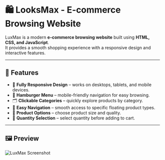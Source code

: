 # 🛍️ LooksMax - E-commerce Browsing Website

LuxMax is a modern **e-commerce browsing website** built using **HTML, CSS, and JavaScript**.  
It provides a smooth shopping experience with a responsive design and interactive features.

---

## 🚀 Features

- 📱 **Fully Responsive Design** – works on desktops, tablets, and mobile devices.  
- 🍔 **Hamburger Menu** – mobile-friendly navigation for easy browsing.  
- 🗂️ **Clickable Categories** – quickly explore products by category.  
- 🔗 **Easy Navigation** – smooth access to specific floating product types.  
- 📏 **Product Options** – choose product size and quality.  
- 🛒 **Quantity Selection** – select quantity before adding to cart.  

---

## 🖼️ Preview

![LuxMax Screenshot](./LooksMax.png)
